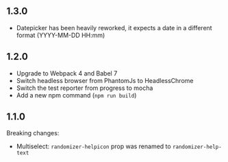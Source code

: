 1.3.0
-----

- Datepicker has been heavily reworked, it expects a date in a different format (YYYY-MM-DD HH:mm)

1.2.0
-----

- Upgrade to Webpack 4 and Babel 7
- Switch headless browser from PhantomJs to HeadlessChrome
- Switch the test reporter from progress to mocha
- Add a new npm command (`npm run build`)

1.1.0
-----

Breaking changes:

- Multiselect: `randomizer-helpicon` prop was renamed to `randomizer-help-text`

